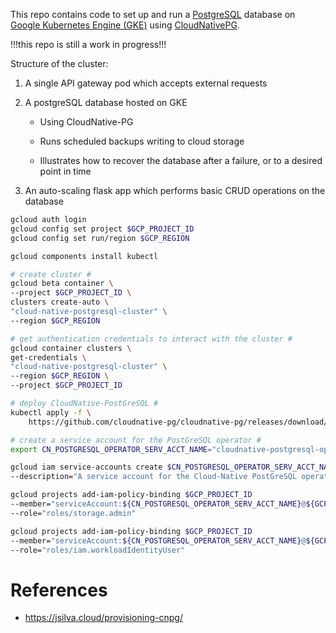 This repo contains code to set up and run a [PostgreSQL](https://www.postgresql.org/) database on [Google Kubernetes Engine (GKE)](https://cloud.google.com/kubernetes-engine) using [CloudNativePG](https://cloudnative-pg.io/).

!!!this repo is still a work in progress!!!

Structure of the cluster:

1. A single API gateway pod which accepts external requests

2. A postgreSQL database hosted on GKE

    - Using CloudNative-PG

    - Runs scheduled backups writing to cloud storage

    - Illustrates how to recover the database after a failure, or to a desired point in time

3. An auto-scaling flask app which performs basic CRUD operations on the database

```bash
gcloud auth login
gcloud config set project $GCP_PROJECT_ID
gcloud config set run/region $GCP_REGION

gcloud components install kubectl

# create cluster #
gcloud beta container \
--project $GCP_PROJECT_ID \
clusters create-auto \
"cloud-native-postgresql-cluster" \
--region $GCP_REGION

# get authentication credentials to interact with the cluster #
gcloud container clusters \
get-credentials \
"cloud-native-postgresql-cluster" \
--region $GCP_REGION \
--project $GCP_PROJECT_ID
```

```bash
# deploy CloudNative-PostGreSQL #
kubectl apply -f \
    https://github.com/cloudnative-pg/cloudnative-pg/releases/download/v1.22.1/cnpg-1.22.1.yaml
```

```bash
# create a service account for the PostGreSQL operator #
export CN_POSTGRESQL_OPERATOR_SERV_ACCT_NAME="cloudnative-postgresql-operator"

gcloud iam service-accounts create $CN_POSTGRESQL_OPERATOR_SERV_ACCT_NAME \
--description="A service account for the Cloud-Native PostGreSQL operator on GKE"

gcloud projects add-iam-policy-binding $GCP_PROJECT_ID
--member="serviceAccount:${CN_POSTGRESQL_OPERATOR_SERV_ACCT_NAME}@${GCP_PROJECT_ID}.iam.gserviceaccount.com" 
--role="roles/storage.admin"

gcloud projects add-iam-policy-binding $GCP_PROJECT_ID
--member="serviceAccount:${CN_POSTGRESQL_OPERATOR_SERV_ACCT_NAME}@${GCP_PROJECT_ID}.iam.gserviceaccount.com" 
--role="roles/iam.workloadIdentityUser"
```


# References 

* https://jsilva.cloud/provisioning-cnpg/
